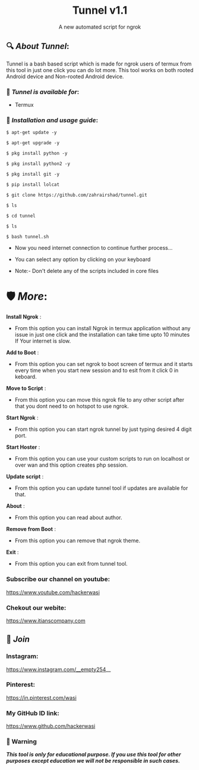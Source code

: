 <h1 align="center">Tunnel v1.1</h1>
<p align="center">
      A new automated script for ngrok
</p>

## 🔍 ***About Tunnel***:

Tunnel is a bash based script which is made for ngrok users of termux from this tool in just one click you can do lot more. This tool works on both rooted Android device and Non-rooted Android device.

### 📌 ***Tunnel is available for***:

* Termux

### 📌 ***Installation and usage guide***:
```
$ apt-get update -y
```
```
$ apt-get upgrade -y
```
```
$ pkg install python -y 
```
```
$ pkg install python2 -y
```
```
$ pkg install git -y
```
```
$ pip install lolcat
```
```
$ git clone https://github.com/zahrairshad/tunnel.git
```
```
$ ls
```
```
$ cd tunnel
```
```
$ ls
```
```
$ bash tunnel.sh
```

* Now you need internet connection to continue further process...

* You can select any option by clicking on your keyboard

* Note:- Don't delete any of the scripts included in core files

# 🛡 ***More***:

__Install Ngrok__ :
- From this option you can install Ngrok in termux application without any issue in just one click and the installation can take time upto 10 minutes If Your internet is slow.

__Add to Boot__ :
- From this option you can set ngrok to boot screen of termux and it starts every time when you start new session and to esit from it
click 0 in keboard.

__Move to Script__ :
- From this option you can move this ngrok file to any other script after that you dont need to on hotspot to use ngrok.

__Start Ngrok__ :
- From this option you can start ngrok tunnel by just typing desired 4 digit port.

__Start Hoster__ :
- From this option you can use your custom scripts to run on localhost or over wan and this option creates php session.

__Update script__ :
- From this option you can update tunnel tool if updates are available for that.

__About__ :
- From this option you can read about author.

__Remove from Boot__ :
- From this option you can remove that ngrok theme.

__Exit__ :
- From this option you can exit from tunnel tool.



### Subscribe our channel on youtube:
https://www.youtube.com/hackerwasi

### Chekout our webite:
https://www.itianscompany.com

## 👥 ***Join***


### Instagram: 
https://www.instagram.com/__empty254__

### Pinterest:
https://in.pinterest.com/wasi

### My GitHub ID link:
https://www.github.com/hackerwasi

### 📢 Warning

***This tool is only for educational purpose. If you use this tool for other purposes except education we will not be responsible in such cases.***
